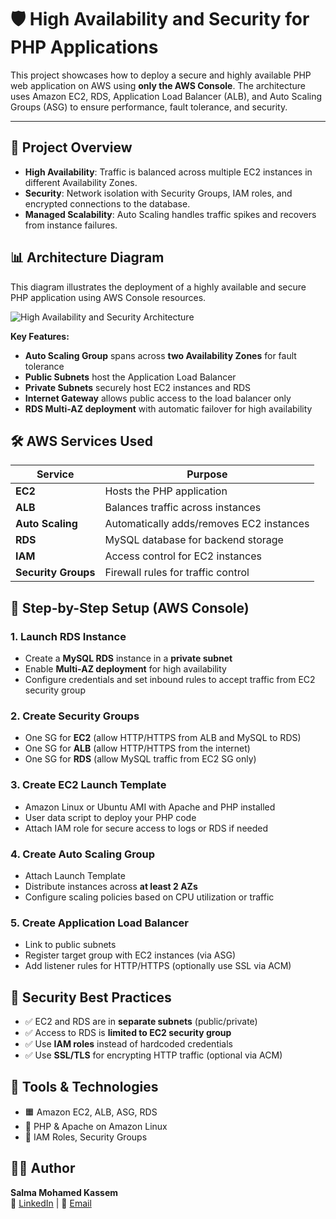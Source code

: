 # 🛡️ High Availability and Security for PHP Applications

This project showcases how to deploy a secure and highly available PHP web application on AWS using **only the AWS Console**. The architecture uses Amazon EC2, RDS, Application Load Balancer (ALB), and Auto Scaling Groups (ASG) to ensure performance, fault tolerance, and security.

---

## 📌 Project Overview

- **High Availability**: Traffic is balanced across multiple EC2 instances in different Availability Zones.
- **Security**: Network isolation with Security Groups, IAM roles, and encrypted connections to the database.
- **Managed Scalability**: Auto Scaling handles traffic spikes and recovers from instance failures.

## 📊 Architecture Diagram

This diagram illustrates the deployment of a highly available and secure PHP application using AWS Console resources.

![High Availability and Security Architecture](b8d25b4b-ccef-42ad-88f3-4978b023e7ae.png)

**Key Features:**
- **Auto Scaling Group** spans across **two Availability Zones** for fault tolerance
- **Public Subnets** host the Application Load Balancer
- **Private Subnets** securely host EC2 instances and RDS
- **Internet Gateway** allows public access to the load balancer only
- **RDS Multi-AZ deployment** with automatic failover for high availability


## 🛠️ AWS Services Used

| Service         | Purpose                                  |
|-----------------|-------------------------------------------|
| **EC2**         | Hosts the PHP application                |
| **ALB**         | Balances traffic across instances        |
| **Auto Scaling**| Automatically adds/removes EC2 instances |
| **RDS**         | MySQL database for backend storage       |
| **IAM**         | Access control for EC2 instances         |
| **Security Groups** | Firewall rules for traffic control |



## 🚀 Step-by-Step Setup (AWS Console)

### 1. **Launch RDS Instance**
- Create a **MySQL RDS** instance in a **private subnet**
- Enable **Multi-AZ deployment** for high availability
- Configure credentials and set inbound rules to accept traffic from EC2 security group

### 2. **Create Security Groups**
- One SG for **EC2** (allow HTTP/HTTPS from ALB and MySQL to RDS)
- One SG for **ALB** (allow HTTP/HTTPS from the internet)
- One SG for **RDS** (allow MySQL traffic from EC2 SG only)

### 3. **Create EC2 Launch Template**
- Amazon Linux or Ubuntu AMI with Apache and PHP installed
- User data script to deploy your PHP code
- Attach IAM role for secure access to logs or RDS if needed

### 4. **Create Auto Scaling Group**
- Attach Launch Template
- Distribute instances across **at least 2 AZs**
- Configure scaling policies based on CPU utilization or traffic

### 5. **Create Application Load Balancer**
- Link to public subnets
- Register target group with EC2 instances (via ASG)
- Add listener rules for HTTP/HTTPS (optionally use SSL via ACM)



## 🔐 Security Best Practices

- ✅ EC2 and RDS are in **separate subnets** (public/private)
- ✅ Access to RDS is **limited to EC2 security group**
- ✅ Use **IAM roles** instead of hardcoded credentials
- ✅ Use **SSL/TLS** for encrypting HTTP traffic (optional via ACM)



## 🧰 Tools & Technologies

- 🟧 Amazon EC2, ALB, ASG, RDS
- 🐘 PHP & Apache on Amazon Linux 
- 🔐 IAM Roles, Security Groups




## 👩‍💻 Author

**Salma Mohamed Kassem**  
🔗 [LinkedIn](https://www.linkedin.com/in/salma-mohamed-kassem) | 📧 [Email](mailto:salmakassem6@gmail.com)
